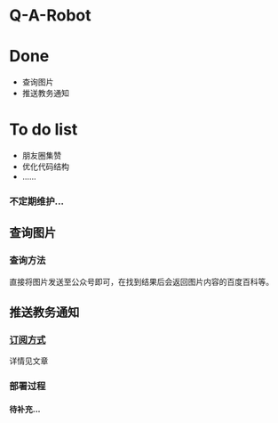 # Q-A-Robot
# Done
* 查询图片
* 推送教务通知
# To do list
* 朋友圈集赞
* 优化代码结构
* ……
### 不定期维护...

## 查询图片
### 查询方法
直接将图片发送至公众号即可，在找到结果后会返回图片内容的百度百科等。

## 推送教务通知
### [订阅方式](https://1b.mk/2020/08/08/subscribe/)
详情见文章
### 部署过程
#### 待补充...

